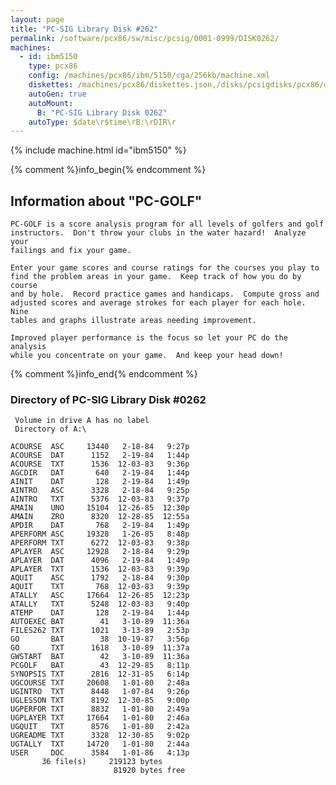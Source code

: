 ```yaml
---
layout: page
title: "PC-SIG Library Disk #262"
permalink: /software/pcx86/sw/misc/pcsig/0001-0999/DISK0262/
machines:
  - id: ibm5150
    type: pcx86
    config: /machines/pcx86/ibm/5150/cga/256kb/machine.xml
    diskettes: /machines/pcx86/diskettes.json,/disks/pcsigdisks/pcx86/diskettes.json
    autoGen: true
    autoMount:
      B: "PC-SIG Library Disk 0262"
    autoType: $date\r$time\rB:\rDIR\r
---
```


{% include machine.html id="ibm5150" %}

{% comment %}info_begin{% endcomment %}

## Information about "PC-GOLF"

    PC-GOLF is a score analysis program for all levels of golfers and golf
    instructors.  Don't throw your clubs in the water hazard!  Analyze your
    failings and fix your game.
    
    Enter your game scores and course ratings for the courses you play to
    find the problem areas in your game.  Keep track of how you do by course
    and by hole.  Record practice games and handicaps.  Compute gross and
    adjusted scores and average strokes for each player for each hole.  Nine
    tables and graphs illustrate areas needing improvement.
    
    Improved player performance is the focus so let your PC do the analysis
    while you concentrate on your game.  And keep your head down!
{% comment %}info_end{% endcomment %}


### Directory of PC-SIG Library Disk #0262

     Volume in drive A has no label
     Directory of A:\

    ACOURSE  ASC     13440   2-18-84   9:27p
    ACOURSE  DAT      1152   2-19-84   1:44p
    ACOURSE  TXT      1536  12-03-83   9:36p
    AGCDIR   DAT       640   2-19-84   1:44p
    AINIT    DAT       128   2-19-84   1:49p
    AINTRO   ASC      3328   2-18-84   9:25p
    AINTRO   TXT      5376  12-03-83   9:37p
    AMAIN    UNO     15104  12-26-85  12:30p
    AMAIN    ZRO      8320  12-28-85  12:55a
    APDIR    DAT       768   2-19-84   1:49p
    APERFORM ASC     19328   1-26-85   8:48p
    APERFORM TXT      6272  12-03-83   9:38p
    APLAYER  ASC     12928   2-18-84   9:29p
    APLAYER  DAT      4096   2-19-84   1:49p
    APLAYER  TXT      1536  12-03-83   9:39p
    AQUIT    ASC      1792   2-18-84   9:30p
    AQUIT    TXT       768  12-03-83   9:39p
    ATALLY   ASC     17664  12-26-85  12:23p
    ATALLY   TXT      5248  12-03-83   9:40p
    ATEMP    DAT       128   2-19-84   1:44p
    AUTOEXEC BAT        41   3-10-89  11:36a
    FILES262 TXT      1021   3-13-89   2:53p
    GO       BAT        38  10-19-87   3:56p
    GO       TXT      1618   3-10-89  11:37a
    GWSTART  BAT        42   3-10-89  11:36a
    PCGOLF   BAT        43  12-29-85   8:11p
    SYNOPSIS TXT      2816  12-31-85   6:14p
    UGCOURSE TXT     20608   1-01-80   2:48a
    UGINTRO  TXT      8448   1-07-84   9:26p
    UGLESSON TXT      8192  12-30-85   9:00p
    UGPERFOR TXT      8832   1-01-80   2:49a
    UGPLAYER TXT     17664   1-01-80   2:46a
    UGQUIT   TXT      8576   1-01-80   2:42a
    UGREADME TXT      3328  12-30-85   9:02p
    UGTALLY  TXT     14720   1-01-80   2:44a
    USER     DOC      3584   1-01-86   4:13p
           36 file(s)     219123 bytes
                           81920 bytes free
